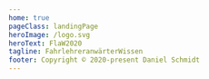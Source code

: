 ```yaml
---
home: true
pageClass: landingPage
heroImage: /logo.svg
heroText: FlaW2020
tagline: FahrlehreranwärterWissen
footer: Copyright © 2020-present Daniel Schmidt
---
```


<section id="inhalt">

<Inhalt pfad="/paedagogik/" bild="paedagogik.jpg" titel="Fahrschulpädagogik" topic="pädagogik"/>

<Inhalt pfad="/kommunikation/" bild="kommunikation.jpg" titel="Kommunikation" topic="kommunikation"/>

<Inhalt pfad="/psychologie/" bild="psychologie.jpg" titel="Psychologie" topic="psychologie"/>

<Inhalt pfad="/verkehrsverhalten/" bild="verkehrsverhalten.jpg" titel="Verkehrsverhalten" topic="verkehrsverhalten"/>

<Inhalt pfad="/anhaenger/" bild="anhaenger.jpg" titel="Anhänger" topic="anhänger"/>

<Inhalt pfad="/technik/" bild="technik.jpg" titel="Technik" topic="technik"/>

<Inhalt pfad="/recht/" bild="recht.jpg" titel="Recht" />

</section>
